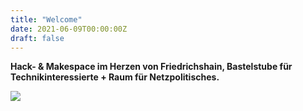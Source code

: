 ```yaml
---
title: "Welcome"
date: 2021-06-09T00:00:00Z
draft: false
---
```


**Hack- & Makespace im Herzen von Friedrichshain, Bastelstube für Technikinteressierte + Raum für Netzpolitisches.**

![](/images/space-map.png)
